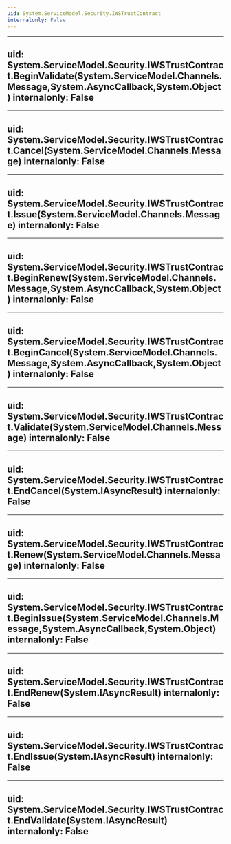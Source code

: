 ```yaml
---
uid: System.ServiceModel.Security.IWSTrustContract
internalonly: False
---
```


---
uid: System.ServiceModel.Security.IWSTrustContract.BeginValidate(System.ServiceModel.Channels.Message,System.AsyncCallback,System.Object)
internalonly: False
---

---
uid: System.ServiceModel.Security.IWSTrustContract.Cancel(System.ServiceModel.Channels.Message)
internalonly: False
---

---
uid: System.ServiceModel.Security.IWSTrustContract.Issue(System.ServiceModel.Channels.Message)
internalonly: False
---

---
uid: System.ServiceModel.Security.IWSTrustContract.BeginRenew(System.ServiceModel.Channels.Message,System.AsyncCallback,System.Object)
internalonly: False
---

---
uid: System.ServiceModel.Security.IWSTrustContract.BeginCancel(System.ServiceModel.Channels.Message,System.AsyncCallback,System.Object)
internalonly: False
---

---
uid: System.ServiceModel.Security.IWSTrustContract.Validate(System.ServiceModel.Channels.Message)
internalonly: False
---

---
uid: System.ServiceModel.Security.IWSTrustContract.EndCancel(System.IAsyncResult)
internalonly: False
---

---
uid: System.ServiceModel.Security.IWSTrustContract.Renew(System.ServiceModel.Channels.Message)
internalonly: False
---

---
uid: System.ServiceModel.Security.IWSTrustContract.BeginIssue(System.ServiceModel.Channels.Message,System.AsyncCallback,System.Object)
internalonly: False
---

---
uid: System.ServiceModel.Security.IWSTrustContract.EndRenew(System.IAsyncResult)
internalonly: False
---

---
uid: System.ServiceModel.Security.IWSTrustContract.EndIssue(System.IAsyncResult)
internalonly: False
---

---
uid: System.ServiceModel.Security.IWSTrustContract.EndValidate(System.IAsyncResult)
internalonly: False
---
